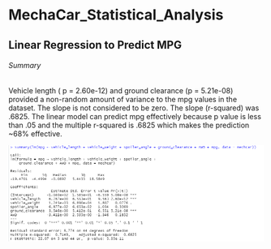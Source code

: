 # MechaCar_Statistical_Analysis

## Linear Regression to Predict MPG

###### Summary

Vehicle length ( p = 2.60e-12) and ground clearance (p = 5.21e-08) provided a non-random amount of variance to the mpg values in the dataset. The slope is not considered to be zero. The slope (r-squared) was .6825. The linear model can predict mpg effectively because p value is less than .05 and the multiple r-squared is .6825 which makes the prediction ~68% effective.

![alt text](https://github.com/CCoelho372/MechaCar_Statistical_Analysis/blob/main/linear_regression.PNG)
